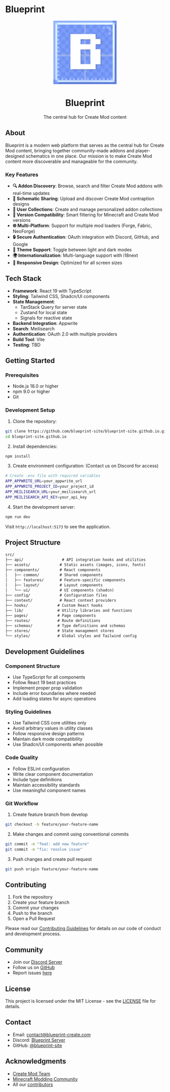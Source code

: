 # Blueprint

<div align="center">
  <img src="/src/assets/logo.webp" alt="Blueprint Logo" width="200" />
  <h1>Blueprint</h1>
  <p>The central hub for Create Mod content</p>
</div>

## About

Blueprint is a modern web platform that serves as the central hub for Create Mod content, bringing together community-made addons and player-designed schematics in one place. Our mission is to make Create Mod content more discoverable and manageable for the community.

### Key Features

- **🔍 Addon Discovery**: Browse, search and filter Create Mod addons with real-time updates
- **📁 Schematic Sharing**: Upload and discover Create Mod contraption designs
- **👥 User Collections**: Create and manage personalized addon collections
- **🔄 Version Compatibility**: Smart filtering for Minecraft and Create Mod versions
- **🌐 Multi-Platform**: Support for multiple mod loaders (Forge, Fabric, NeoForge)
- **🔒 Secure Authentication**: OAuth integration with Discord, GitHub, and Google
- **🌙 Theme Support**: Toggle between light and dark modes
- **🌍 Internationalization**: Multi-language support with i18next
- **📱 Responsive Design**: Optimized for all screen sizes

## Tech Stack

- **Framework**: React 19 with TypeScript
- **Styling**: Tailwind CSS, Shadcn/UI components
- **State Management**:
  - TanStack Query for server state
  - Zustand for local state
  - Signals for reactive state
- **Backend Integration**: Appwrite
- **Search**: Meilisearch
- **Authentication**: OAuth 2.0 with multiple providers
- **Build Tool**: Vite
- **Testing**: TBD

## Getting Started

### Prerequisites

- Node.js 18.0 or higher
- npm 9.0 or higher
- Git

### Development Setup

1. Clone the repository:

```bash
git clone https://github.com/blueprint-site/blueprint-site.github.io.git
cd blueprint-site.github.io
```

2. Install dependencies:

```bash
npm install
```

3. Create environment configuration:
   (Contact us on Discord for access)

```bash
# Create .env file with required variables
APP_APPWRITE_URL=your_appwrite_url
APP_APPWRITE_PROJECT_ID=your_project_id
APP_MEILISEARCH_URL=your_meilisearch_url
APP_MEILISEARCH_API_KEY=your_api_key
```

4. Start the development server:

```bash
npm run dev
```

Visit `http://localhost:5173` to see the application.

## Project Structure

```
src/
├── api/                 # API integration hooks and utilities
├── assets/             # Static assets (images, icons, fonts)
├── components/         # React components
│   ├── common/         # Shared components
│   ├── features/       # Feature-specific components
│   ├── layout/         # Layout components
│   └── ui/             # UI components (shadcn)
├── config/             # Configuration files
├── context/            # React context providers
├── hooks/             # Custom React hooks
├── lib/               # Utility libraries and functions
├── pages/             # Page components
├── routes/            # Route definitions
├── schemas/           # Type definitions and schemas
├── stores/            # State management stores
└── styles/            # Global styles and Tailwind config
```

## Development Guidelines

### Component Structure

- Use TypeScript for all components
- Follow React 19 best practices
- Implement proper prop validation
- Include error boundaries where needed
- Add loading states for async operations

### Styling Guidelines

- Use Tailwind CSS core utilities only
- Avoid arbitrary values in utility classes
- Follow responsive design patterns
- Maintain dark mode compatibility
- Use Shadcn/UI components when possible

### Code Quality

- Follow ESLint configuration
- Write clear component documentation
- Include type definitions
- Maintain accessibility standards
- Use meaningful component names

### Git Workflow

1. Create feature branch from develop

```bash
git checkout -b feature/your-feature-name
```

2. Make changes and commit using conventional commits

```bash
git commit -m "feat: add new feature"
git commit -m "fix: resolve issue"
```

3. Push changes and create pull request

```bash
git push origin feature/your-feature-name
```

## Contributing

1. Fork the repository
2. Create your feature branch
3. Commit your changes
4. Push to the branch
5. Open a Pull Request

Please read our [Contributing Guidelines](CONTRIBUTING.md) for details on our code of conduct and development process.

## Community

- Join our [Discord Server](https://discord.gg/blueprint)
- Follow us on [GitHub](https://github.com/blueprint-site)
- Report issues [here](https://github.com/blueprint-site/blueprint-site.github.io/issues)

## License

This project is licensed under the MIT License - see the [LICENSE](LICENSE) file for details.

## Contact

- Email: contact@blueprint-create.com
- Discord: [Blueprint Server](https://discord.gg/blueprint)
- GitHub: [@blueprint-site](https://github.com/blueprint-site)

## Acknowledgments

- [Create Mod Team](https://github.com/Creators-of-Create/Create)
- [Minecraft Modding Community](https://modrinth.com)
- All our [contributors](https://github.com/blueprint-site/blueprint-site.github.io/graphs/contributors)
